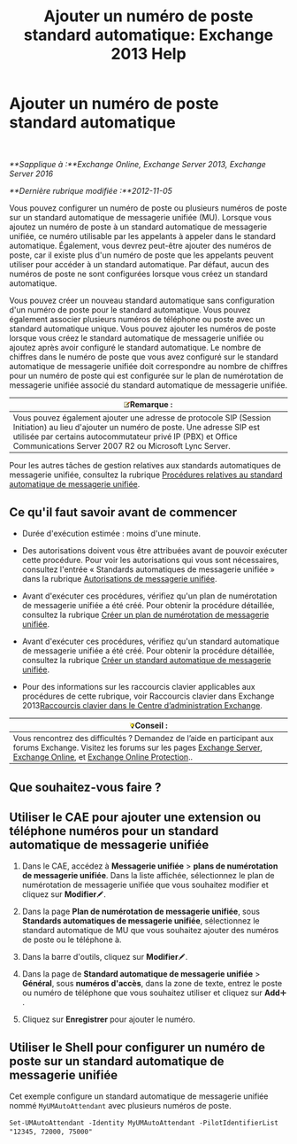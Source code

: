 ﻿---
title: 'Ajouter un numéro de poste standard automatique: Exchange 2013 Help'
TOCTitle: Ajouter un numéro de poste standard automatique
ms:assetid: f2bd62ba-1e01-4cb7-862c-c750752e20e0
ms:mtpsurl: https://technet.microsoft.com/fr-fr/library/Bb232200(v=EXCHG.150)
ms:contentKeyID: 50479551
ms.date: 05/23/2018
mtps_version: v=EXCHG.150
ms.translationtype: MT
---

# Ajouter un numéro de poste standard automatique

 

_**Sapplique à :**Exchange Online, Exchange Server 2013, Exchange Server 2016_

_**Dernière rubrique modifiée :**2012-11-05_

Vous pouvez configurer un numéro de poste ou plusieurs numéros de poste sur un standard automatique de messagerie unifiée (MU). Lorsque vous ajoutez un numéro de poste à un standard automatique de messagerie unifiée, ce numéro utilisable par les appelants à appeler dans le standard automatique. Également, vous devrez peut-être ajouter des numéros de poste, car il existe plus d'un numéro de poste que les appelants peuvent utiliser pour accéder à un standard automatique. Par défaut, aucun des numéros de poste ne sont configurées lorsque vous créez un standard automatique.

Vous pouvez créer un nouveau standard automatique sans configuration d'un numéro de poste pour le standard automatique. Vous pouvez également associer plusieurs numéros de téléphone ou poste avec un standard automatique unique. Vous pouvez ajouter les numéros de poste lorsque vous créez le standard automatique de messagerie unifiée ou ajoutez après avoir configuré le standard automatique. Le nombre de chiffres dans le numéro de poste que vous avez configuré sur le standard automatique de messagerie unifiée doit correspondre au nombre de chiffres pour un numéro de poste qui est configurée sur le plan de numérotation de messagerie unifiée associé du standard automatique de messagerie unifiée.

<table>
<thead>
<tr class="header">
<th><img src="images/JJ159664.note(EXCHG.150).gif" title="Remarque" alt="Remarque" />Remarque :</th>
</tr>
</thead>
<tbody>
<tr class="odd">
<td>Vous pouvez également ajouter une adresse de protocole SIP (Session Initiation) au lieu d'ajouter un numéro de poste. Une adresse SIP est utilisée par certains autocommutateur privé IP (PBX) et Office Communications Server 2007 R2 ou Microsoft Lync Server.</td>
</tr>
</tbody>
</table>


Pour les autres tâches de gestion relatives aux standards automatiques de messagerie unifiée, consultez la rubrique [Procédures relatives au standard automatique de messagerie unifiée](um-auto-attendant-procedures-exchange-2013-help.md).

## Ce qu'il faut savoir avant de commencer

  - Durée d'exécution estimée : moins d'une minute.

  - Des autorisations doivent vous être attribuées avant de pouvoir exécuter cette procédure. Pour voir les autorisations qui vous sont nécessaires, consultez l'entrée « Standards automatiques de messagerie unifiée » dans la rubrique [Autorisations de messagerie unifiée](unified-messaging-permissions-exchange-2013-help.md).

  - Avant d'exécuter ces procédures, vérifiez qu'un plan de numérotation de messagerie unifiée a été créé. Pour obtenir la procédure détaillée, consultez la rubrique [Créer un plan de numérotation de messagerie unifiée](create-a-um-dial-plan-exchange-2013-help.md).

  - Avant d'exécuter ces procédures, vérifiez qu'un standard automatique de messagerie unifiée a été créé. Pour obtenir la procédure détaillée, consultez la rubrique [Créer un standard automatique de messagerie unifiée](create-a-um-auto-attendant-exchange-2013-help.md).

  - Pour des informations sur les raccourcis clavier applicables aux procédures de cette rubrique, voir Raccourcis clavier dans Exchange 2013[Raccourcis clavier dans le Centre d’administration Exchange](keyboard-shortcuts-in-the-exchange-admin-center-exchange-online-protection-help.md).

<table>
<thead>
<tr class="header">
<th><img src="images/Bb125224.tip(EXCHG.150).gif" title="Conseil" alt="Conseil" />Conseil :</th>
</tr>
</thead>
<tbody>
<tr class="odd">
<td>Vous rencontrez des difficultés ? Demandez de l’aide en participant aux forums Exchange. Visitez les forums sur les pages <a href="https://go.microsoft.com/fwlink/p/?linkid=60612">Exchange Server</a>, <a href="https://go.microsoft.com/fwlink/p/?linkid=267542">Exchange Online</a>, et <a href="https://go.microsoft.com/fwlink/p/?linkid=285351">Exchange Online Protection</a>..</td>
</tr>
</tbody>
</table>


## Que souhaitez-vous faire ?

## Utiliser le CAE pour ajouter une extension ou téléphone numéros pour un standard automatique de messagerie unifiée

1.  Dans le CAE, accédez à **Messagerie unifiée** \> **plans de numérotation de messagerie unifiée**. Dans la liste affichée, sélectionnez le plan de numérotation de messagerie unifiée que vous souhaitez modifier et cliquez sur **Modifier**![Icône Modifier](images/Bb124582.6f53ccb2-1f13-4c02-bea0-30690e6ea71d(EXCHG.150).gif "Icône Modifier").

2.  Dans la page **Plan de numérotation de messagerie unifiée**, sous **Standards automatiques de messagerie unifiée**, sélectionnez le standard automatique de MU que vous souhaitez ajouter des numéros de poste ou le téléphone à.

3.  Dans la barre d'outils, cliquez sur **Modifier**![Icône Modifier](images/Bb124582.6f53ccb2-1f13-4c02-bea0-30690e6ea71d(EXCHG.150).gif "Icône Modifier").

4.  Dans la page de **Standard automatique de messagerie unifiée** \> **Général**, sous **numéros d'accès**, dans la zone de texte, entrez le poste ou numéro de téléphone que vous souhaitez utiliser et cliquez sur **Add**![Icône Ajouter](images/JJ218640.c1e75329-d6d7-4073-a27d-498590bbb558(EXCHG.150).gif "Icône Ajouter").

5.  Cliquez sur **Enregistrer** pour ajouter le numéro.

## Utiliser le Shell pour configurer un numéro de poste sur un standard automatique de messagerie unifiée

Cet exemple configure un standard automatique de messagerie unifiée nommé `MyUMAutoAttendant` avec plusieurs numéros de poste.

    Set-UMAutoAttendant -Identity MyUMAutoAttendant -PilotIdentifierList "12345, 72000, 75000"


